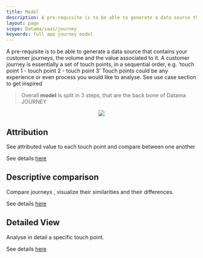 ```yaml
---
title: Model
description: A pre-requisite is to be able to generate a data source that contains your customer journeys, the volume and the value associated to it.
layout: page
scope: Datama/saas/journey
keywords: full app journey model
---
```


A pre-requisite is to be able to generate a data source that contains your customer journeys, the volume and the value associated to it.
A customer journey is essentially a set of touch points, in a sequential order, e.g. 'touch point 1 - touch point 2 - touch point 3'
Touch points could be any experience or even process you would like to analyse. See use case section to get inspired

> Overall **model** is split in 3 steps, that are the back bone of Datama JOURNEY

<center><img src="{{site.url}}/{{site.baseurl}}/core_app/journey/images/model.png"/></center>

## Attribution
See attributed value to each touch point and compare between one another

See details [here]({{site.url}}/{{site.baseurl}}/core_app/new/journey/interface/attribution.html)

## Descriptive comparison
Compare journeys , visualize their similarities and their differences.

See details [here]({{site.url}}/{{site.baseurl}}/core_app/new/journey/interface/descriptive_comparison.html)

## Detailed View
Analyse in detail a specific touch point.

See details [here]({{site.url}}/{{site.baseurl}}/core_app/new/journey/interface/detailed_view)
